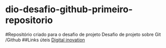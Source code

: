 # dio-desafio-github-primeiro-repositorio
#Repositório criado para  o desafio de projeto
Desafio de projeto sobre Git /Github
##Links úteis
[Digital inovation](https://web.dio.me/)
